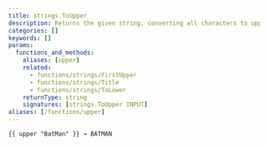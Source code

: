 ```yaml
---
title: strings.ToUpper
description: Returns the given string, converting all characters to uppercase.
categories: []
keywords: []
params:
  functions_and_methods:
    aliases: [upper]
    related:
      - functions/strings/FirstUpper
      - functions/strings/Title
      - functions/strings/ToLower
    returnType: string
    signatures: [strings.ToUpper INPUT]
aliases: [/functions/upper]
---
```


```go-html-template
{{ upper "BatMan" }} → BATMAN
```
